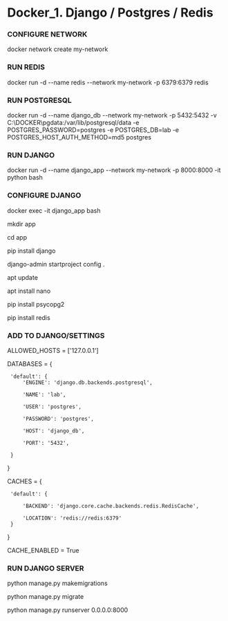# Docker_1. Django / Postgres / Redis

### CONFIGURE NETWORK ###

 docker network create my-network

### RUN REDIS ### 

 docker run -d --name redis --network my-network -p 6379:6379 redis

### RUN POSTGRESQL ###

 docker run -d --name django_db --network my-network -p 5432:5432 -v C:\DOCKER\pgdata:/var/lib/postgresql/data -e POSTGRES_PASSWORD=postgres -e POSTGRES_DB=lab -e POSTGRES_HOST_AUTH_METHOD=md5 postgres

### RUN DJANGO ###

 docker run -d --name django_app --network my-network -p 8000:8000 -it python bash

### CONFIGURE DJANGO ###

 docker exec -it django_app bash

 mkdir app
 
 cd app

 pip install django

 django-admin startproject config .
 
 apt update
 
 apt install nano
 
 pip install psycopg2
 
 pip install redis

### ADD TO DJANGO/SETTINGS ###

 ALLOWED_HOSTS = ['127.0.0.1']
 
  DATABASES = {
  
     'default': {
         'ENGINE': 'django.db.backends.postgresql',
         
         'NAME': 'lab',
         
         'USER': 'postgres',
         
         'PASSWORD': 'postgres',
         
         'HOST': 'django_db',
         
         'PORT': '5432',
         
     }
 }
 
 CACHES = {
 
     'default': {
     
         'BACKEND': 'django.core.cache.backends.redis.RedisCache',
         
         'LOCATION': 'redis://redis:6379'
     }
 }
 
 CACHE_ENABLED = True

### RUN DJANGO SERVER ###
 
  python manage.py makemigrations
 
  python manage.py migrate
 
  python manage.py runserver 0.0.0.0:8000

